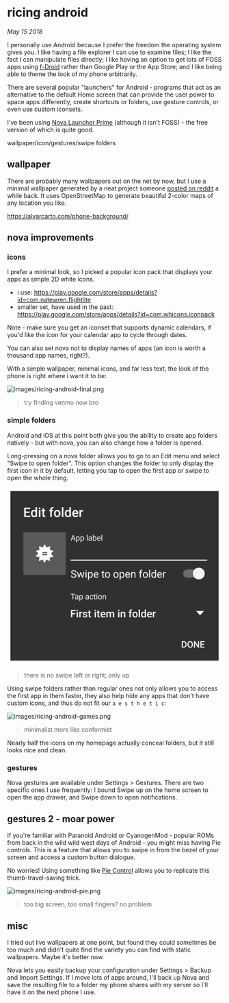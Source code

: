 # ricing android

*May 15 2018*

I personally use Android because I prefer the freedom the operating system gives you. I like having a file explorer I can use to examine files; I like the fact I can manipulate files directly; I like having an option to get lots of FOSS apps using [f-Droid](https://f-droid.org/) rather than Google Play or the App Store; and I like being able to theme the look of my phone arbitrarily.

There are several popular "launchers" for Android - programs that act as an alternative to the default Home screen that can provide the user power to space apps differently, create shortcuts or folders, use gesture controls, or even use custom iconsets.

I've been using [Nova Launcher Prime](https://play.google.com/store/apps/details?id=com.teslacoilsw.launcher) (although it isn't FOSS) - the free version of which is quite good.

wallpaper/icon/gestures/swipe folders

## wallpaper

There are probably many wallpapers out on the net by now, but I use a minimal wallpaper generated by a neat project someone [posted on reddit](https://reddit.com/r/Android/comments/844aji/create_a_minimalistic_map_wallpaper_of_any_city/) a while back. It uses OpenStreetMap to generate beautiful 2-color maps of any location you like.

https://alvarcarto.com/phone-background/

## nova improvements

### icons

I prefer a minimal look, so I picked a popular icon pack that displays your apps as simple 2D white icons. 

* i use: https://play.google.com/store/apps/details?id=com.natewren.flightlite
* smaller set, have used in the past: https://play.google.com/store/apps/details?id=com.whicons.iconpack

Note - make sure you get an iconset that supports dynamic calendars, if you'd like the icon for your calendar app to cycle through dates.

You can also set nova not to display names of apps (an icon is worth a thousand app names, right?).

With a simple wallpaper, minimal icons, and far less text, the look of the phone is right where i want it to be:

![images/ricing-android-final.png](images/ricing-android-final.png)
> try finding venmo now bro

### simple folders

Android and iOS at this point both give you the ability to create app folders natively - but with nova, you can also change how a folder is opened. 

Long-pressing on a nova folder allows you to go to an Edit menu and select "Swipe to open folder". This option changes the folder to only display the first icon in it by default, letting you tap to open the first app or swipe to open the whole thing. 

![images/ricing-android-edit-folder.png](images/ricing-android-edit-folder.png)
> there is no swipe left or right; only up

Using swipe folders rather than regular ones not only allows you to access the first app in them faster, they also help hide any apps that don't have custom icons, and thus do not fit our `a e s t h e t i c`:

![images/ricing-android-games.png](images/ricing-android-games.png)
> minimalist more like conformist

Nearly half the icons on my homepage actually conceal folders, but it still looks nice and clean.

### gestures

Nova gestures are available under Settings > Gestures. There are two specific ones I use frequently: I bound Swipe up on the home screen to open the app drawer, and Swipe down to open notifications. 

## gestures 2 - moar power

If you're familiar with Paranoid Android or CyanogenMod - popular ROMs from back in the wild wild west days of Android - you might miss having Pie controls. This is a feature that allows you to swipe in from the bezel of your screen and access a custom button dialogue. 

No worries! Using something like [Pie Control](https://play.google.com/store/apps/details?id=jun.ace.piecontrol) allows you to replicate this thumb-travel-saving trick.

![images/ricing-android-pie.png](images/ricing-android-pie.png)
> too big screen, too small fingers? no problem

## misc

I tried out live wallpapers at one point, but found they could sometimes be too much and didn't quite find the variety you can find with static wallpapers. Maybe it's better now. 

Nova lets you easily backup your configuration under Settings > Backup and Import Settings. If I move lots of apps around, I'll back up Nova and save the resulting file to a folder my phone shares with my server so I'll have it on the next phone I use. 
